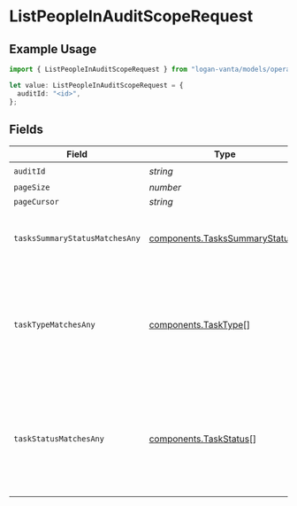 # ListPeopleInAuditScopeRequest

## Example Usage

```typescript
import { ListPeopleInAuditScopeRequest } from "logan-vanta/models/operations";

let value: ListPeopleInAuditScopeRequest = {
  auditId: "<id>",
};
```

## Fields

| Field                                                                                                                                                                                   | Type                                                                                                                                                                                    | Required                                                                                                                                                                                | Description                                                                                                                                                                             |
| --------------------------------------------------------------------------------------------------------------------------------------------------------------------------------------- | --------------------------------------------------------------------------------------------------------------------------------------------------------------------------------------- | --------------------------------------------------------------------------------------------------------------------------------------------------------------------------------------- | --------------------------------------------------------------------------------------------------------------------------------------------------------------------------------------- |
| `auditId`                                                                                                                                                                               | *string*                                                                                                                                                                                | :heavy_check_mark:                                                                                                                                                                      | N/A                                                                                                                                                                                     |
| `pageSize`                                                                                                                                                                              | *number*                                                                                                                                                                                | :heavy_minus_sign:                                                                                                                                                                      | N/A                                                                                                                                                                                     |
| `pageCursor`                                                                                                                                                                            | *string*                                                                                                                                                                                | :heavy_minus_sign:                                                                                                                                                                      | N/A                                                                                                                                                                                     |
| `tasksSummaryStatusMatchesAny`                                                                                                                                                          | [components.TasksSummaryStatus](../../models/components/taskssummarystatus.md)[]                                                                                                        | :heavy_minus_sign:                                                                                                                                                                      | Filter individuals by those whose tasksSummary status is any of the provided values.                                                                                                    |
| `taskTypeMatchesAny`                                                                                                                                                                    | [components.TaskType](../../models/components/tasktype.md)[]                                                                                                                            | :heavy_minus_sign:                                                                                                                                                                      | Requires taskStatusMatchesAny. Includes all people for whom any of the provided taskType values in taskTypeMatchesAny<br/>is any of the provided taskStatus values in taskStatusMatchesAny. |
| `taskStatusMatchesAny`                                                                                                                                                                  | [components.TaskStatus](../../models/components/taskstatus.md)[]                                                                                                                        | :heavy_minus_sign:                                                                                                                                                                      | Requires taskTypeMatchesAny. Includes all people for whom any of the provided taskType values in taskTypeMatchesAny<br/>is any of the provided taskStatus values in taskStatusMatchesAny. |